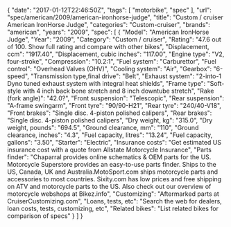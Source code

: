 {
    "date": "2017-01-12T22:46:50Z",
    "tags": [
        "motorbike",
        "spec"
    ],
    "url": "spec\/american\/2009\/american-ironhorse-judge",
    "title": "Custom \/ cruiser American IronHorse Judge",
    "categories": "Custom-cruiser",
    "brands": "american",
    "years": "2009",
    "spec": [
        {
            "Model": "American IronHorse Judge",
            "Year": "2009",
            "Category": "Custom \/ cruiser",
            "Rating": "47.6 out of 100. Show full rating and compare with other bikes",
            "Displacement, ccm": "1917.40",
            "Displacement, cubic inches": "117.00",
            "Engine type": "V2, four-stroke",
            "Compression": "10.2:1",
            "Fuel system": "Carburettor",
            "Fuel control": "Overhead Valves (OHV)",
            "Cooling system": "Air",
            "Gearbox": "6-speed",
            "Transmission type,final drive": "Belt",
            "Exhaust system": "2-into-1 Dyno tuned exhaust system with integral heat shields",
            "Frame type": "Soft-style with 4 inch back bone stretch and 8 inch downtube stretch",
            "Rake (fork angle)": "42.0?",
            "Front suspension": "Telescopic",
            "Rear suspension": "A-frame swingarm",
            "Front tyre": "90\/90-H21",
            "Rear tyre": "240\/40-V18",
            "Front brakes": "Single disc. 4-piston polished calipers",
            "Rear brakes": "Single disc. 4-piston polished calipers",
            "Dry weight, kg": "315.0",
            "Dry weight, pounds": "694.5",
            "Ground clearance, mm": "110",
            "Ground clearance, inches": "4.3",
            "Fuel capacity, litres": "13.24",
            "Fuel capacity, gallons": "3.50",
            "Starter": "Electric",
            "Insurance costs": "Get estimated US insurance cost with a quote from Allstate Motorcycle Insurance",
            "Parts finder": "Chaparral provides online schematics & OEM parts for the US.   Motorcycle Superstore provides an easy-to-use parts finder. Ships to the US, Canada, UK and Australia.MotoSport.com ships motorcycle parts and accessories to most countries.    Sixity.com has low prices and free shipping on ATV and motorcycle parts to the US. Also check out our overview of motorcycle webshops at Bikez.info",
            "Customizing": "Aftermarked parts at CruiserCustomizing.com",
            "Loans, tests, etc": "Search the web for dealers, loan costs, tests, customizing, etc",
            "Related bikes": "List related bikes for comparison of specs"
        }
    ]
}